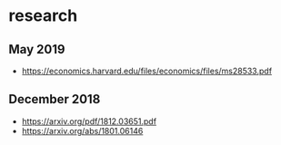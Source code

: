 # research

## May 2019

-   <https://economics.harvard.edu/files/economics/files/ms28533.pdf>

## December 2018

-   <https://arxiv.org/pdf/1812.03651.pdf>
-   <https://arxiv.org/abs/1801.06146>
